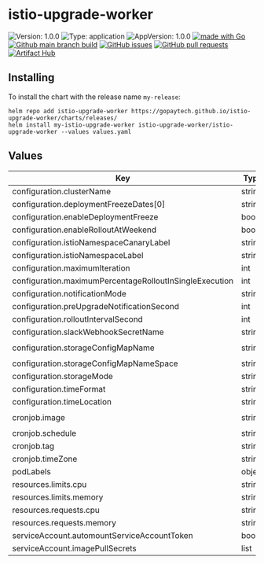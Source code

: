 # istio-upgrade-worker

![Version: 1.0.0](https://img.shields.io/badge/Version-1.0.0-informational?style=flat-square) ![Type: application](https://img.shields.io/badge/Type-application-informational?style=flat-square) ![AppVersion: 1.0.0](https://img.shields.io/badge/AppVersion-1.0.0-informational?style=flat-square) [![made with Go](https://img.shields.io/badge/made%20with-Go-brightgreen)](http://golang.org) [![Github main branch build](https://img.shields.io/github/workflow/status/gopaytech/istio-upgrade-worker/Main)](https://github.com/gopaytech/istio-upgrade-worker/actions/workflows/main.yml) [![GitHub issues](https://img.shields.io/github/issues/gopaytech/istio-upgrade-worker)](https://github.com/gopaytech/istio-upgrade-worker/issues) [![GitHub pull requests](https://img.shields.io/github/issues-pr/gopaytech/istio-upgrade-worker)](https://github.com/gopaytech/istio-upgrade-worker/pulls)[![Artifact Hub](https://img.shields.io/endpoint?url=https://artifacthub.io/badge/repository/istio-upgrade-worker)](https://artifacthub.io/packages/search?repo=istio-upgrade-worker)

## Installing

To install the chart with the release name `my-release`:

```console
helm repo add istio-upgrade-worker https://gopaytech.github.io/istio-upgrade-worker/charts/releases/
helm install my-istio-upgrade-worker istio-upgrade-worker/istio-upgrade-worker --values values.yaml
```

## Values

| Key | Type | Default | Description |
|-----|------|---------|-------------|
| configuration.clusterName | string | `"my-cluster"` |  |
| configuration.deploymentFreezeDates[0] | string | `"2024-01-01"` |  |
| configuration.enableDeploymentFreeze | bool | `true` |  |
| configuration.enableRolloutAtWeekend | bool | `false` |  |
| configuration.istioNamespaceCanaryLabel | string | `"istio.io/rev=default"` |  |
| configuration.istioNamespaceLabel | string | `"istio-injection=enabled"` |  |
| configuration.maximumIteration | int | `5` |  |
| configuration.maximumPercentageRolloutInSingleExecution | int | `20` |  |
| configuration.notificationMode | string | `"slack"` |  |
| configuration.preUpgradeNotificationSecond | int | `600` |  |
| configuration.rolloutIntervalSecond | int | `30` |  |
| configuration.slackWebhookSecretName | string | `"slack-webhook-secret"` |  |
| configuration.storageConfigMapName | string | `"istio-auto-upgrade-config"` |  |
| configuration.storageConfigMapNameSpace | string | `"istio-system"` |  |
| configuration.storageMode | string | `"configmap"` |  |
| configuration.timeFormat | string | `"2006-01-02"` |  |
| configuration.timeLocation | string | `"Asia/Jakarta"` |  |
| cronjob.image | string | `"ghcr.io/gopaytech/istio-upgrade-worker"` |  |
| cronjob.schedule | string | `"32 5 * * *"` |  |
| cronjob.tag | string | `"master"` |  |
| cronjob.timeZone | string | `"Asia/Jakarta"` |  |
| podLabels | object | `{}` |  |
| resources.limits.cpu | string | `"200m"` |  |
| resources.limits.memory | string | `"100Mi"` |  |
| resources.requests.cpu | string | `"100m"` |  |
| resources.requests.memory | string | `"20Mi"` |  |
| serviceAccount.automountServiceAccountToken | bool | `true` |  |
| serviceAccount.imagePullSecrets | list | `[]` |  |

